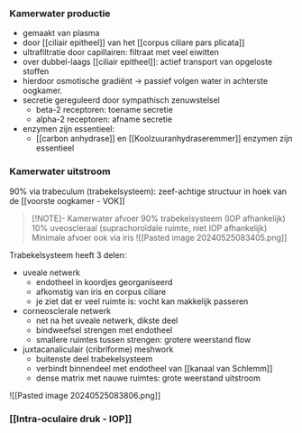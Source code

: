 
### Kamerwater productie
- gemaakt van plasma
- door [[ciliair epitheel]] van het [[corpus ciliare pars plicata]] 
- ultrafiltratie door capillairen: filtraat met veel eiwitten
- over dubbel-laags [[ciliair epitheel]]: actief transport van opgeloste stoffen
- hierdoor osmotische gradiënt -> passief volgen water in achterste oogkamer.
- secretie gereguleerd door sympathisch zenuwstelsel
	- beta-2 receptoren: toename secretie
	- alpha-2 receptoren: afname secretie
- enzymen zijn essentieel:
	- [[carbon anhydrase]] en [[Koolzuuranhydraseremmer]] enzymen zijn essentieel

### Kamerwater uitstroom
90% via trabeculum (trabekelsysteem): zeef-achtige structuur in hoek van de [[voorste oogkamer - VOK]]

> [!NOTE]- Kamerwater afvoer 
> 90% trabekelsysteem (IOP afhankelijk)
> 10% uveoscleraal (suprachoroïdale ruimte, niet IOP afhankelijk)
> Minimale afvoer ook via iris
![[Pasted image 20240525083405.png]]

Trabekelsysteem heeft 3 delen:
- uveale netwerk
	- endotheel in koordjes georganiseerd
	- afkomstig van iris en corpus ciliare
	- je ziet dat er veel ruimte is: vocht kan makkelijk passeren
- corneosclerale netwerk
	- net na het uveale netwerk, dikste deel
	- bindweefsel strengen met endotheel
	- smallere ruimtes tussen strengen: grotere weerstand flow
- juxtacanaliculair (cribriforme) meshwork
	- buitenste deel trabekelsysteem
	- verbindt binnendeel met endotheel van [[kanaal van Schlemm]]
	- dense matrix met nauwe ruimtes: grote weerstand uitstroom

![[Pasted image 20240525083806.png]]


### [[Intra-oculaire druk - IOP]]

